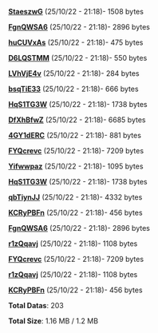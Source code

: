 [**StaeszwG**](/data/StaeszwG.txt) (25/10/22 - 21:18)- 1508 bytes

[**FgnQWSA6**](/data/FgnQWSA6.txt) (25/10/22 - 21:18)- 2896 bytes

[**huCUVxAs**](/data/huCUVxAs.txt) (25/10/22 - 21:18)- 475 bytes

[**D6LQSTMM**](/data/D6LQSTMM.txt) (25/10/22 - 21:18)- 550 bytes

[**LVhVjE4v**](/data/LVhVjE4v.txt) (25/10/22 - 21:18)- 284 bytes

[**bsqTiE33**](/data/bsqTiE33.txt) (25/10/22 - 21:18)- 666 bytes

[**HqS1TG3W**](/data/HqS1TG3W.txt) (25/10/22 - 21:18)- 1738 bytes

[**DfXhBfwZ**](/data/DfXhBfwZ.txt) (25/10/22 - 21:18)- 6685 bytes

[**4GY1dERC**](/data/4GY1dERC.txt) (25/10/22 - 21:18)- 881 bytes

[**FYQcrevc**](/data/FYQcrevc.txt) (25/10/22 - 21:18)- 7209 bytes

[**Yifwwpaz**](/data/Yifwwpaz.txt) (25/10/22 - 21:18)- 1095 bytes

[**HqS1TG3W**](/data/HqS1TG3W.txt) (25/10/22 - 21:18)- 1738 bytes

[**qbTiynJJ**](/data/qbTiynJJ.txt) (25/10/22 - 21:18)- 4332 bytes

[**KCRyPBFn**](/data/KCRyPBFn.txt) (25/10/22 - 21:18)- 456 bytes

[**FgnQWSA6**](/data/FgnQWSA6.txt) (25/10/22 - 21:18)- 2896 bytes

[**r1zQqavj**](/data/r1zQqavj.txt) (25/10/22 - 21:18)- 1108 bytes

[**FYQcrevc**](/data/FYQcrevc.txt) (25/10/22 - 21:18)- 7209 bytes

[**r1zQqavj**](/data/r1zQqavj.txt) (25/10/22 - 21:18)- 1108 bytes

[**KCRyPBFn**](/data/KCRyPBFn.txt) (25/10/22 - 21:18)- 456 bytes

**Total Datas**: 203

**Total Size**: 1.16 MB / 1.2 MB